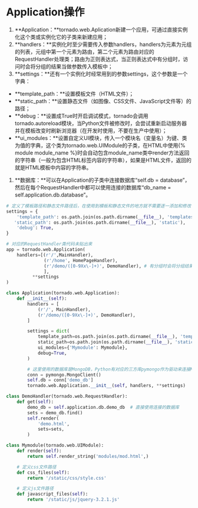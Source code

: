 # **Application操作**

1. **Application：**tornado.web.Aplication新建一个应用，可通过直接实例化这个类或实例化它的子类来新建应用；
2. **handlers：**实例化时至少需要传入参数handlers，handlers为元素为元组的列表，元组中第一个元素为路由，第二个元素为路由对应的RequestHandler处理类；路由为正则表达式，当正则表达式中有分组时，访问时会将分组的结果当做参数传入模板中；
3. **settings：**还有一个实例化时经常用到的参数settings，这个参数是一个字典：

* **template\_path：**设置模板文件（HTML文件）；
* **static\_path：**设置静态文件（如图像、CSS文件、JavaScript文件等）的路径；
* **debug：**设置成True时开启调试模式，tornado会调用tornado.autoreload模块，当Python文件被修改时，会尝试重新启动服务器并在模板改变时刷新浏览器（在开发时使用，不要在生产中使用）；
* **ui\_modules：**设置自定义UI模块，传入一个模块名（变量名）为键、类为值的字典，这个类为tornado.web.UIModule的子类，在HTML中使用{% module module\_name %}时会自动包含module\_name类中render方法返回的字符串（一般为包含HTML标签内容的字符串），如果是HTML文件，返回的就是HTML模板中内容的字符串。

1. **数据库：**可以在Application的子类中连接数据库“self.db = database”，然后在每个RequestHandler中都可以使用连接的数据库“db\_name = self.application.db.database”。

```py
# 定义了模板路径和静态文件路径后，在使用到模板和静态文件的地方就不需要逐一添加和修改了
settings = {
    'template_path': os.path.join(os.path.dirname(__file__), 'templates'),
   'static_path': os.path.join(os.path.dirname(__file__), 'static'),
    'debug': True,
}

# 对应的RequestHandler类代码未贴出来 
app = tornado.web.Application(
    handlers=[(r'/',MainHandler), 
　　　　　　　　 (r'/home', HomePageHandler), 
　　　　　　　　 (r'/demo/([0-9Xx\-]+)', DemoHandler), # 有分组时会将分组结果当参数传入对应的模板中 
 　　　　　　　　], 
　　　　　　**settings 
)
```

```py
class Application(tornado.web.Application):
    def __init__(self):
        handlers = [
            (r'/', MainHandler),
            (r'/demo/([0-9Xx\-]+)', DemoHandler),
        ]

        settings = dict(
            template_path=os.path.join(os.path.dirname(__file__), 'templates'),
            static_path=os.path.join(os.path.dirname(__file__), 'static'),
            ui_modules={'Mymodule': Mymodule},
            debug=True,
        )

        # 这里使用的数据库是MongoDB，Python有对应的三方库pymongo作为驱动来连接MongoDB数据库
        conn = pymongo.MongoClient()
        self.db = conn['demo_db']
        tornado.web.Application.__init__(self, handlers, **settings)

class DemoHandler(tornado.web.RequestHandler):
    def get(self):
        demo_db = self.application.db.demo_db  # 直接使用连接的数据库
        sets = demo_db.find()
        self.render(
            'demo.html',
            sets=sets,
        )

class Mymodule(tornado.web.UIModule):
    def render(self):
        return self.render_string('modules/mod.html',)

    # 定义css文件路径
    def css_files(self):
        return '/static/css/style.css'

    # 定义js文件路径
    def javascript_files(self):
        return '/static/js/jquery-3.2.1.js'
```



